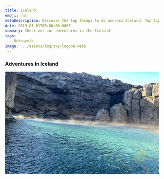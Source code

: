 ```yaml
---
title: Iceland
emoji: 🇮🇸
metaDescription: Discover the top things to do accross Iceland. Top tips, guides and the best things to do in Iceland when travelling.
date: 2019-01-01T00:00:00.000Z
summary: Check out our adventures in the Iceland!
tags:
  - Reknayvik
image: .../assets/img/sky-lagoon.webp
---
```


### Adventures In Iceland

![Sky Lagoon Reykjavik](/src/assets/img/sky-lagoon.webp "Sky Lagoon Reykjavik")


